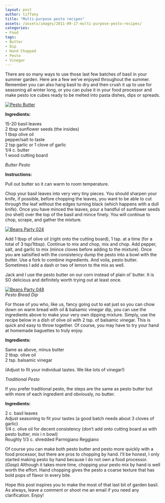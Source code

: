 ```yaml
---
layout: post
author: tiffany
title: "Multi-purpose pesto recipes"
assets: /assets/images/2011-09-17-multi-purpose-pesto-recipes/
categories: 
- Food
tags: 
- Butter
- Dip
- Hand Chopped
- Pesto
- Vinegar
---
```


There are so many ways to use those last few batches of basil in your summer garden. Here are a few we’ve enjoyed throughout the summer. Remember you can also hang basil to dry and then crush it up to use for seasoning all winter long, or you can pulse it in your food processor and make pesto ice cubes ready to be melted into pasta dishes, dips or spreads.

[![](jekyll_uploads/2011/09/Market-Flowers-102-575x381.jpg "Pesto Butter")](http://www.sweetpeonies.com/2011/09/multi-purpose-pesto-recipes/market-flowers-102/)

**Ingredients:**

15-20 basil leaves  
2 tbsp sunflower seeds (the insides)  
1 tbsp olive oil  
pepper/salt to taste  
2 tsp garlic or 1 clove of garlic  
1/4 c. butter  
1 wood cutting board

_Butter Pesto_

**Instructions:**

Pull out butter so it can warm to room temperature.

Chop your basil leaves into very very tiny pieces. You should sharpen your knife, if possible, before chopping the leaves, you want to be able to cut through the leaf without the edges turning black (which happens with a dull knife). Once you have minced the leaves, pour a handful of sunflower seeds (no shell) over the top of the basil and mince finely. You will continue to chop, scrape, and gather the mixture.

[![](jekyll_uploads/2011/09/Beans-Party-024-325x215.jpg "Beans Party 024")](http://www.sweetpeonies.com/2011/09/multi-purpose-pesto-recipes/beans-party-024/)

Add 1 tbsp of olive oil (right onto the cutting board), 1 tsp. at a time (for a total of 3 tsp/1tbsp). Continue to mix and chop, mix and chop. Add pepper, salt, and garlic to mix (mince cloves before adding to the mixture). Once you are satisified with the consistency dump the pesto into a bowl with the butter. Use a fork to combine ingredients. And voila, pesto butter. Sometimes I add a dash or two of lemon to the mix as well.

<nbsp>  
Jack and I use the pesto butter on our corn instead of plain ol’ butter. It is SO delicious and definitely worth trying out at least once.</nbsp>

[![](jekyll_uploads/2011/09/Beans-Party-048-575x306.jpg "Beans Party 048")](http://www.sweetpeonies.com/2011/09/multi-purpose-pesto-recipes/beans-party-048/)  
_Pesto Bread Dip_

For those of you who, like us, fancy going out to eat just so you can chow down on warm bread with oil & balsamic vinegar dip, you can use the ingredients above to make your very own dipping mixture. Simply, use the recipe below in a dish of olive oil with 2 tsp. of balsamic vinegar. This is quick and easy to throw together. Of course, you may have to try your hand at homemade baguettes to truly enjoy.

**Ingredients:**

Same as above, minus butter  
2 tbsp. olive oil  
2 tsp. balsamic vinegar

(Adjust to fit your individual tastes. We like lots of vinegar!)

_Traditional Pesto_

If you prefer traditional pesto, the steps are the same as pesto butter but with more of each ingredient and obviously, no butter.

**Ingredients:**

2 c. basil leaves  
Adjust seasoning to fit your tastes (a good batch needs about 3 cloves of garlic)  
1/4 c. olive oil for decent consistency (don’t add onto cutting board as with pesto butter, mix i n bowl)  
Roughly 1/3 c. shredded Parmigiano Reggiano

Of course you can make both pesto butter and pesto more quickly with a food processor, but there are pros to chopping by hand. I’ll be honest, I only started making pesto by hand because I do not own a food processor. (*Gasp*) Although it takes more time, chopping your pesto mix by hand is well worth the effort. Hand chopping gives the pesto a coarse texture that has bold pops of flavor in every bite.

Hope this post inspires you to make the most of that last bit of garden basil. As always, leave a comment or shoot me an email if you need any clarification. Enjoy!